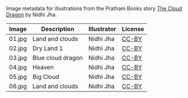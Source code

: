 Image metadata for illustrations from the Pratham Books story [The Cloud Dragon](https://storyweaver.org.in/stories/3654-the-cloud-dragon) by Nidhi Jha.

Image | Description | Illustrator | License
----- | ----------- | ----------- | -------
01.jpg | Land and clouds | Nidhi Jha | [CC-BY](https://creativecommons.org/licenses/by/4.0/)
02.jpg | Dry Land 1 | Nidhi Jha | [CC-BY](https://creativecommons.org/licenses/by/4.0/)
03.jpg | Blue cloud dragon | Nidhi Jha | [CC-BY](https://creativecommons.org/licenses/by/4.0/)
04.jpg | Heaven | Nidhi Jha | [CC-BY](https://creativecommons.org/licenses/by/4.0/)
05.jpg | Big Cloud | Nidhi Jha | [CC-BY](https://creativecommons.org/licenses/by/4.0/)
06.jpg | Land and clouds | Nidhi Jha | [CC-BY](https://creativecommons.org/licenses/by/4.0/)
